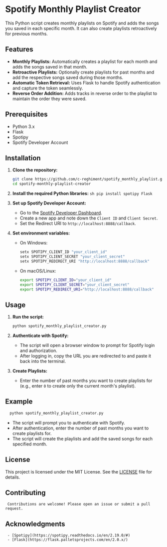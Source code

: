 # Spotify Monthly Playlist Creator

This Python script creates monthly playlists on Spotify and adds the songs you saved in each specific month. It can also create playlists retroactively for previous months.

## Features

- **Monthly Playlists:** Automatically creates a playlist for each month and adds the songs saved in that month.
- **Retroactive Playlists:** Optionally create playlists for past months and add the respective songs saved during those months.
- **Automatic Token Retrieval:** Uses Flask to handle Spotify authentication and capture the token seamlessly.
- **Reverse Order Addition:** Adds tracks in reverse order to the playlist to maintain the order they were saved.

## Prerequisites

- Python 3.x
- Flask
- Spotipy
- Spotify Developer Account

## Installation

1. **Clone the repository:**
   ```sh
   git clone https://github.com/c-reghiment/spotify_monthly_playlist.git
   cd spotify-monthly-playlist-creator

2. **Install the required Python libraries:**
        ```sh
        pip install spotipy Flask
        ```

3. **Set up Spotify Developer Account:**
   - Go to the [Spotify Developer Dashboard](https://developer.spotify.com/dashboard/applications).
   - Create a new app and note down the `Client ID` and `Client Secret`.
   - Set the Redirect URI to `http://localhost:8888/callback`.

4. **Set environment variables:**
   - On Windows:
      ```sh
      setx SPOTIPY_CLIENT_ID "your_client_id"
      setx SPOTIPY_CLIENT_SECRET "your_client_secret"
      setx SPOTIPY_REDIRECT_URI "http://localhost:8888/callback"
      ```
   - On macOS/Linux:
      ```sh
      export SPOTIPY_CLIENT_ID="your_client_id"
      export SPOTIPY_CLIENT_SECRET="your_client_secret"
      export SPOTIPY_REDIRECT_URI="http://localhost:8888/callback"
      ```

## Usage

   1. **Run the script:**
        ```sh
        python spotify_monthly_playlist_creator.py
        ```

   2. **Authenticate with Spotify:**
        - The script will open a browser window to prompt for Spotify login and authorization.
        - After logging in, copy the URL you are redirected to and paste it back into the terminal.

   3. **Create Playlists:**
        - Enter the number of past months you want to create playlists for (e.g., enter `0` to create only the current month's playlist).

## Example

   ```sh
     python spotify_monthly_playlist_creator.py
   ```

   - The script will prompt you to authenticate with Spotify.
   - After authentication, enter the number of past months you want to create playlists for.
   - The script will create the playlists and add the saved songs for each specified month.

## License

   This project is licensed under the MIT License. See the [LICENSE](LICENSE) file for details.

## Contributing

     Contributions are welcome! Please open an issue or submit a pull request.

## Acknowledgments

     - [Spotipy](https://spotipy.readthedocs.io/en/2.19.0/#)
     - [Flask](https://flask.palletsprojects.com/en/2.0.x/)
